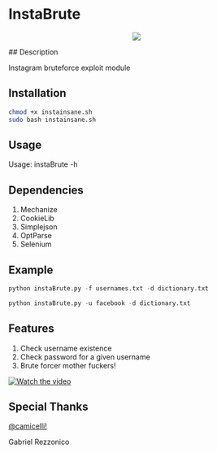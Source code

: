 # InstaBrute
<p align="center"><img src="http://forums.windowscentral.com/attachments/instagram/50396d1385186440t-947316_143336859186012_2088783896_n.png"</img></p>
## Description

Instagram bruteforce exploit module

## Installation

```bash
chmod +x instainsane.sh
sudo bash instainsane.sh
```

## Usage

Usage: instaBrute -h

## Dependencies

1. Mechanize
2. CookieLib
3. Simplejson
4. OptParse
5. Selenium

## Example

```python
python instaBrute.py -f usernames.txt -d dictionary.txt
```
```python
python instaBrute.py -u facebook -d dictionary.txt
```
## Features

1. Check username existence
2. Check password for a given username
3. Brute forcer mother fuckers!

[![Watch the video](https://raw.githubusercontent.com/04x/instagramCracker/master/screen.PNG)](https://www.aparat.com/v/IGX4i)

## Special Thanks

[@camicelli!](http://twitter.com/camicelli)

Gabriel Rezzonico
